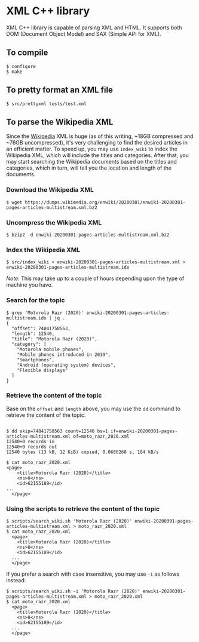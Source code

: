 # XML C++ library

XML C++ library is capable of parsing XML and HTML.  It supports both
DOM (Document Object Model) and SAX (Simple API for XML).

## To compile

```
$ configure
$ make
```

## To pretty format an XML file

```
$ src/prettyxml tests/test.xml
```

## To parse the Wikipedia XML

Since the [Wikipedia](https://www.wikipedia.org/) XML is huge (as of
this writing, ~18GB compressed and ~76GB uncompressed), it's very
challenging to find the desired articles in an efficient matter.  To
speed up, you may use `index_wiki` to index the Wikipedia XML, which
will include the titles and categories.  After that, you may start
searching the Wikipedia documents based on the titles and categories,
which in turn, will tell you the location and length of the documents.

### Download the Wikipedia XML

```
$ wget https://dumps.wikimedia.org/enwiki/20200301/enwiki-20200301-pages-articles-multistream.xml.bz2
```

### Uncompress the Wikipedia XML

```
$ bzip2 -d enwiki-20200301-pages-articles-multistream.xml.bz2
```

### Index the Wikipedia XML

```
$ src/index_wiki < enwiki-20200301-pages-articles-multistream.xml > enwiki-20200301-pages-articles-multistream.idx
```

*Note*: This may take up to a couple of hours depending upon the type of
machine you have.

### Search for the topic

```
$ grep 'Motorola Razr (2020)' enwiki-20200301-pages-articles-multistream.idx | jq .
{
  "offset": 74841758563,
  "length": 12540,
  "title": "Motorola Razr (2020)",
  "category": [
    "Motorola mobile phones",
    "Mobile phones introduced in 2019",
    "Smartphones",
    "Android (operating system) devices",
    "Flexible displays"
  ]
}
```

### Retrieve the content of the topic

Base on the `offset` and `length` above, you may use the `dd` command
to retrieve the content of the topic.

```

$ dd skip=74841758563 count=12540 bs=1 if=enwiki-20200301-pages-articles-multistream.xml of=moto_razr_2020.xml
12540+0 records in
12540+0 records out
12540 bytes (13 kB, 12 KiB) copied, 0.0680268 s, 184 kB/s

$ cat moto_razr_2020.xml
<page>
    <title>Motorola Razr (2020)</title>
    <ns>0</ns>
    <id>62155189</id>
...
  </page>
```

### Using the scripts to retrieve the content of the topic

```
$ scripts/search_wiki.sh 'Motorola Razr (2020)' enwiki-20200301-pages-articles-multistream.xml > moto_razr_2020.xml
$ cat moto_razr_2020.xml
  <page>
    <title>Motorola Razr (2020)</title>
    <ns>0</ns>
    <id>62155189</id>
  ...
  </page>
```

If you prefer a search with case insensitive, you may use `-i` as
follows instead:

```
$ scripts/search_wiki.sh -i 'Motorola Razr (2020)' enwiki-20200301-pages-articles-multistream.xml > moto_razr_2020.xml
$ cat moto_razr_2020.xml
  <page>
    <title>Motorola Razr (2020)</title>
    <ns>0</ns>
    <id>62155189</id>
  ...
  </page>
```
